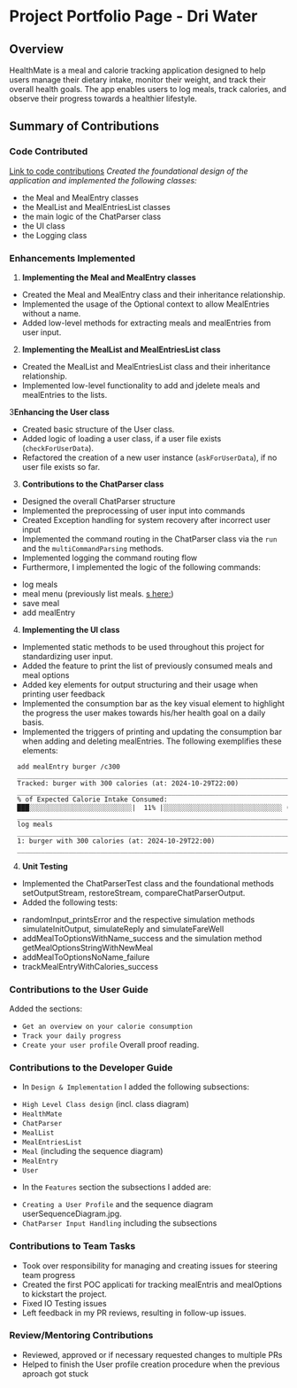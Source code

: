 # Project Portfolio Page - Dri Water

## Overview
HealthMate is a meal and calorie tracking application designed to help users manage their dietary intake, 
monitor their weight, and track their overall health goals. 
The app enables users to log meals, track calories, and observe their progress towards a healthier lifestyle.

## Summary of Contributions

### Code Contributed
[Link to code contributions](https://nus-cs2113-ay2425s1.github.io/tp-dashboard/?search=Kenneth&sort=groupTitle&sortWithin=title&timeframe=commit&mergegroup=&groupSelect=groupByRepos&breakdown=true&checkedFileTypes=docs~functional-code~test-code~other&since=2024-09-20&tabOpen=true&tabType=authorship&tabAuthor=kennethSty&tabRepo=AY2425S1-CS2113-W12-1%2Ftp%5Bmaster%5D&authorshipIsMergeGroup=false&authorshipFileTypes=docs~functional-code~test-code~other&authorshipIsBinaryFileTypeChecked=false&authorshipIsIgnoredFilesChecked=false)
*Created the foundational design of the application and implemented the following classes:*
- the Meal and MealEntry classes
- the MealList and MealEntriesList classes
- the main logic of the ChatParser class
- the UI class
- the Logging class

### Enhancements Implemented
1. **Implementing the Meal and MealEntry classes**
* Created the Meal and MealEntry class and their inheritance relationship. 
* Implemented the usage of the Optional context to allow MealEntries without a name.
* Added low-level methods for extracting meals and mealEntries from user input. 

2. **Implementing the MealList and MealEntriesList class**
* Created the MealList and MealEntriesList class and their inheritance relationship.
* Implemented low-level functionality to add and jdelete meals and mealEntries to the lists.

3**Enhancing the User class**
* Created basic structure of the User class.
* Added logic of loading a user class, if a user file exists (`checkForUserData`). 
* Refactored the creation of a new user instance (`askForUserData`), if no user file exists so far.

3. **Contributions to the ChatParser class**
* Designed the overall ChatParser structure
* Implemented the preprocessing of user input into commands
* Created Exception handling for system recovery after incorrect user input
* Implemented the command routing in the ChatParser class via the `run` and the `multiCommandParsing` methods.
* Implemented logging the command routing flow
* Furthermore, I implemented the logic of the following commands:
- log meals
- meal menu (previously list meals. [s here:](https://github.com/nus-cs2113-AY2425S1/tp/commit/e327b5ac406777e57f70f0014db46927f7d51d32#diff-44f81584378b70dc571d0791db08ade270cd1e700ad47c561c9a85bbe10b46ebR18))
- save meal
- add mealEntry

4. **Implementing the UI class**
* Implemented static methods to be used throughout this project for standardizing user input. 
* Added the feature to print the list of previously consumed meals and meal options
* Added key elements for output structuring and their usage when printing user feedback
* Implemented the consumption bar as the key visual element to highlight the progress the user makes towards his/her health goal on a daily basis.
* Implemented the triggers of printing and updating the consumption bar when adding and deleting mealEntries.
The following exemplifies these elements: 
```dtd
  add mealEntry burger /c300
  _____________________________________________________________________________
  Tracked: burger with 300 calories (at: 2024-10-29T22:00)
  _____________________________________________________________________________
  % of Expected Calorie Intake Consumed:
  ███░░░░░░░░░░░░░░░░░░░░░░░░░░|  11% |░░░░░░░░░░░░░░░░░░░░░░░░░░░░░░ (2024-10-29)
  _____________________________________________________________________________
  log meals
  _____________________________________________________________________________
  1: burger with 300 calories (at: 2024-10-29T22:00)
  _____________________________________________________________________________
```

4. **Unit Testing**
* Implemented the ChatParserTest class and the foundational methods setOutputStream, restoreStream, compareChatParserOutput.
* Added the following tests:
- randomInput_printsError and the respective simulation methods simulateInitOutput, simulateReply and simulateFareWell
- addMealToOptionsWithName_success and the simulation method getMealOptionsStringWithNewMeal
- addMealToOptionsNoName_failure
- trackMealEntryWithCalories_success 

### Contributions to the User Guide
Added the sections:
- `Get an overview on your calorie consumption` 
- `Track your daily progress`
- `Create your user profile`
Overall proof reading.

  
### Contributions to the Developer Guide
* In `Design & Implementation` I added the following subsections:
- `High Level Class design` (incl. class diagram)
- `HealthMate`
- `ChatParser`
- `MealList`
- `MealEntriesList`
- `Meal` (including the sequence diagram)
- `MealEntry`
- `User`

* In the `Features` section the subsections I added are:
- `Creating a User Profile` and the sequence diagram userSequenceDiagram.jpg. 
- `ChatParser Input Handling` including the subsections

### Contributions to Team Tasks
* Took over responsibility for managing and creating issues for steering team progress
* Created the first POC applicati for tracking mealEntris and mealOptions to kickstart the project. 
* Fixed IO Testing issues
* Left feedback in my PR reviews, resulting in follow-up issues.

### Review/Mentoring Contributions
* Reviewed, approved or if necessary requested changes to multiple PRs
* Helped to finish the User profile creation procedure when the previous aproach got stuck


